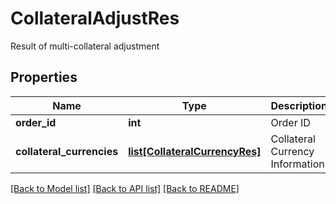 # CollateralAdjustRes

Result of multi-collateral adjustment
## Properties
Name | Type | Description | Notes
------------ | ------------- | ------------- | -------------
**order_id** | **int** | Order ID | [optional] 
**collateral_currencies** | [**list[CollateralCurrencyRes]**](CollateralCurrencyRes.md) | Collateral Currency Information | [optional] 

[[Back to Model list]](../README.md#documentation-for-models) [[Back to API list]](../README.md#documentation-for-api-endpoints) [[Back to README]](../README.md)


